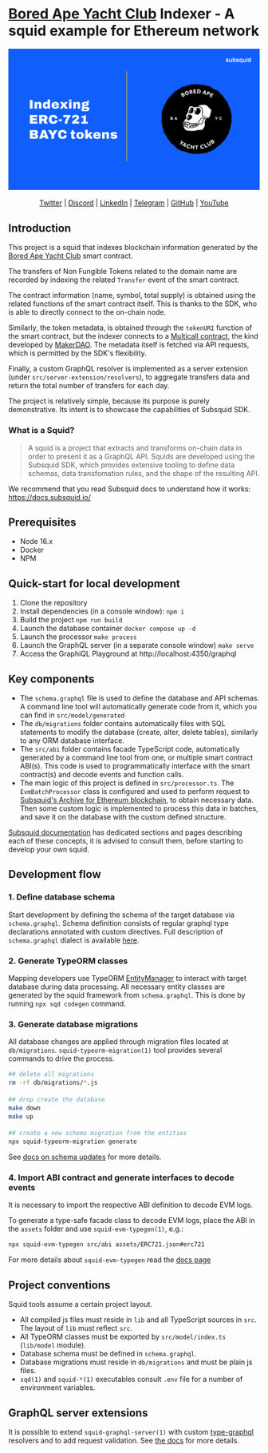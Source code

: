 # [Bored Ape Yacht Club](https://boredapeyachtclub.com/) Indexer - A squid example for Ethereum network

<p align="center">
	<img src="assets/bayc_banner.png">
</p>

<div align="center">

[Twitter](https://twitter.com/subsquid) | [Discord](https://discord.gg/subsquid) | [LinkedIn](https://linkedin.com/subsquid) | [Telegram](https://t.me/HydraDevs) | [GitHub](https://github.com/subsquid) | [YouTube](https://www.youtube.com/@subsquid)

</div>

## Introduction

This project is a squid that indexes blockchain information generated by the [Bored Ape Yacht Club](https://etherscan.io/token/0xBC4CA0EdA7647A8aB7C2061c2E118A18a936f13D) smart contract.

The transfers of Non Fungible Tokens related to the domain name are recorded by indexing the related `Transfer` event of the smart contract.

The contract information (name, symbol, total supply) is obtained using the related functions of the smart contract itself. This is thanks to the SDK, who is able to directly connect to the on-chain node.

Similarly, the token metadata, is obtained through the `tokenURI` function of the smart contract, but the indexer connects to a [Multicall contract](https://etherscan.io/token/0x5ba1e12693dc8f9c48aad8770482f4739beed696), the kind developed by [MakerDAO](https://github.com/makerdao/multicall).
The metadata itself is fetched via API requests, which is permitted by the SDK's flexibility.

Finally, a custom GraphQL resolver is implemented as a server extension (under `src/server-extension/resolvers`), to aggregate transfers data and return the total number of transfers for each day.

The project is relatively simple, because its purpose is purely demonstrative. Its intent is to showcase the capabilities of Subsquid SDK.

### What is a Squid?

> A squid is a project that extracts and transforms on-chain data in order to present it as a GraphQL API. Squids are developed using the Subsquid SDK, which provides extensive tooling to define data schemas, data transfomation rules, and the shape of the resulting API.

We recommend that you read Subsquid docs to understand how it works: https://docs.subsquid.io/

## Prerequisites

- Node 16.x
- Docker
- NPM

## Quick-start for local development

1. Clone the repository
2. Install dependencies (in a console window): `npm i`
3. Build the project `npm run build`
4. Launch the database container `docker compose up -d`
5. Launch the processor `make process`
6. Launch the GraphQL server (in a separate console window) `make serve`
7. Access the GraphiQL Playground at http://localhost:4350/graphql <!-- markdown-link-check-disable-line -->

## Key components

* The `schema.graphql` file is used to define the database and API schemas. A command line tool will automatically generate code from it, which you can find in `src/model/generated`
* The `db/migrations` folder contains automatically files with SQL statements to modify the database (create, alter, delete tables), similarly to any ORM database interface.
* The `src/abi` folder contains facade TypeScript code, automatically generated by a command line tool from one, or multiple smart contract ABI(s). This code is used to programmatically interface with the smart contract(s) and decode events and function calls.
* The main logic of this project is defined in `src/processor.ts`. The `EvmBatchProcessor` class is configured and used to perform request to [Subsquid's Archive for Ethereum blockchain](https://app.subsquid.io/archives), to obtain necessary data. Then some custom logic is implemented to process this data in batches, and save it on the database with the custom defined structure.

[Subsquid documentation](https://docs.subsquid.io/) has dedicated sections and pages describing each of these concepts, it is advised to consult them, before starting to develop your own squid.

## Development flow

### 1. Define database schema

Start development by defining the schema of the target database via `schema.graphql`.
Schema definition consists of regular graphql type declarations annotated with custom directives.
Full description of `schema.graphql` dialect is available [here](https://docs.subsquid.io/schema-spec).

### 2. Generate TypeORM classes

Mapping developers use TypeORM [EntityManager](https://typeorm.io/#/working-with-entity-manager)
to interact with target database during data processing. All necessary entity classes are
generated by the squid framework from `schema.graphql`. This is done by running `npx sqd codegen`
command.

### 3. Generate database migrations

All database changes are applied through migration files located at `db/migrations`.
`squid-typeorm-migration(1)` tool provides several commands to drive the process.

```bash
## delete all migrations
rm -rf db/migrations/*.js

## drop create the database
make down
make up

## create a new schema migration from the entities
npx squid-typeorm-migration generate      
```

See [docs on schema updates](https://docs.subsquid.io/develop-a-squid/schema-file/schema-updates/) for more details.

### 4. Import ABI contract and generate interfaces to decode events

It is necessary to import the respective ABI definition to decode EVM logs. 

To generate a type-safe facade class to decode EVM logs, place the ABI in the `assets` folder and use `squid-evm-typegen(1)`, e.g.:

```bash
npx squid-evm-typegen src/abi assets/ERC721.json#erc721
```

For more details about `squid-evm-typegen` read the [docs page](https://docs.subsquid.io/develop-a-squid/typegen/squid-evm-typegen/)

## Project conventions

Squid tools assume a certain project layout.

* All compiled js files must reside in `lib` and all TypeScript sources in `src`.
The layout of `lib` must reflect `src`.
* All TypeORM classes must be exported by `src/model/index.ts` (`lib/model` module).
* Database schema must be defined in `schema.graphql`.
* Database migrations must reside in `db/migrations` and must be plain js files.
* `sqd(1)` and `squid-*(1)` executables consult `.env` file for a number of environment variables.

## GraphQL server extensions

It is possible to extend `squid-graphql-server(1)` with custom
[type-graphql](https://typegraphql.com) resolvers and to add request validation. See [the docs](https://docs.subsquid.io/develop-a-squid/graphql-api/custom-resolvers/) for more details.

